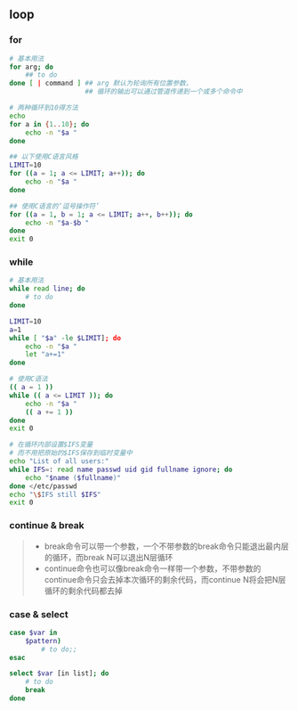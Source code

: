 ## loop

### for
```bash
# 基本用法
for arg; do
    ## to do
done [ | command ] ## arg 默认为轮询所有位置参数，
                   ## 循环的输出可以通过管道传递到一个或多个命令中

# 两种循环到10得方法
echo 
for a in {1..10}; do
    echo -n "$a "
done

## 以下使用C语言风格
LIMIT=10
for ((a = 1; a <= LIMIT; a++)); do
    echo -n "$a "
done

## 使用C语言的‘逗号操作符’
for ((a = 1, b = 1; a <= LIMIT; a++, b++)); do
    echo -n "$a-$b "
done
exit 0
```

### while
```bash
# 基本用法
while read line; do
    # to do
done

LIMIT=10
a=1
while [ "$a" -le $LIMIT]; do
    echo -n "$a "
    let "a+=1"
done

# 使用C语法
(( a = 1 ))
while (( a <= LIMIT )); do
    echo -n "$a "
    (( a += 1 ))
done
exit 0

# 在循环内部设置$IFS变量
# 而不用把原始的$IFS保存到临时变量中
echo "List of all users:"
while IFS=: read name passwd uid gid fullname ignore; do
    echo "$name ($fullname)"
done </etc/passwd
echo "\$IFS still $IFS"
exit 0
```

### continue & break
> * break命令可以带一个参数，一个不带参数的break命令只能退出最内层的循环，而break N可以退出N层循环
> * continue命令也可以像break命令一样带一个参数，不带参数的continue命令只会去掉本次循环的剩余代码，而continue N将会把N层循环的剩余代码都去掉

### case & select
```bash
case $var in
    $pattern)
        # to do;;
esac

select $var [in list]; do
    # to do
    break
done
```
